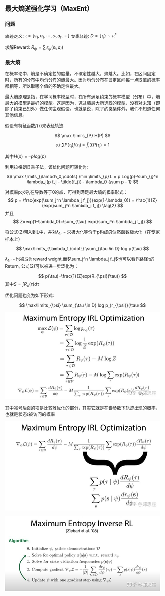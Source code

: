 ## 最大熵逆强化学习（MaxEnt）


### 问题
轨迹定义: $\tau=\{s_1,a_1,\cdots,s_t,a_t,\cdots\}$
专家轨迹: $D=\{\tau_i\}\sim \pi^*$

求解Reward: $R_{\psi}=\sum_{t}r_{\psi}(s_t,a_t)$

### 最大熵
在概率论中，熵是不确定性的度量。不确定性越大，熵越大。比如，在区间固定时，所有的分布中均匀分布的熵最大。因为均匀分布在固定区间每一点取值的概率都相等，所以取哪个值的不确定性最大。

最大熵原理是指，在学习概率模型时，在所有满足约束的概率模型（分布）中，熵最大的模型是最好的模型。这是因为，通过熵最大所选取的模型，没有对未知（即除了约束已知外）做任何主观假设。也就是说，除了约束条件外，我们不知道任何其他信息。

假设有特征函数$f(\tau)$来表征轨迹

$$
    \max \limits_{P}  H(P) 
$$

$$
    s.t. \sum P(\tau_i)f(\tau_i) = \tilde{f}, \sum P(\tau_i) = 1 \tag{1}
$$

其中$H(p) = -plog(p)$

利用拉格朗日乘子法，该优化问题可转化为:

$$
    \max \limits_{\lambda_0,\cdots} \min \limits_{p} L = p Log(p)-\sum_{j}^n \lambda_j(p f_j - \tilde{f_j}) - \lambda_0 {\sum p - 1}
$$

对概率p求导,在导数等于0的点，可得到满足最大熵的概率形式：
$$
    p = \frac{exp(\sum_j^n \lambda_j f_j)}{exp(1-\lambda_0)} = \frac{1}{Z}(exp(\sum_j^n \lambda_j f_j)) \tag{2}
$$
并且
$$
Z=exp(1-\lambda_0)=\sum_{\tau}  exp(\sum_j^n \lambda_j f_j))
$$

将公式(2)带入到L中，并对${\lambda_1,\cdots}$求极大化等价于p构成的似然函数极大化（在专家样本上）

$$
    \max\limits_{\lambda_1,\cdots} \sum_{\tau \in D} log p(\tau)
$$


${\lambda_1,\cdots}$也被成为reward weight,而$\sum_j^n \lambda_j f_j$也可以看作路径$\tau$的Return, 公式(2)可以被进一步泛化为：

$$
p(\tau)=\frac{1}{Z}exp(R_{\psi}(\tau))
$$
其中$S=\int R_{\psi}(\tau) d\tau$

优化问题也变为如下形式:

$$
    \max\limits_{\psi} \sum_{\tau \in D} log p_{r_{\psi}}(\tau)
$$


![](images/2021-06-30-17-19-00.png)

其中减号后面的项是比较难优化的部分，其实它就是在该参数下轨迹出现的概率，也就是状态s被访问的概率

![](images/2021-06-30-17-19-48.png)

![](images/2021-06-30-17-20-41.png)